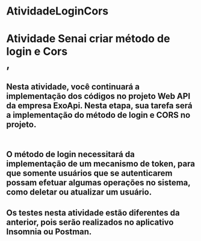 # AtividadeLoginCors
<h1>Atividade Senai criar método de login e Cors <br>,
<h2>Nesta atividade, você continuará a implementação dos códigos
no projeto Web API da empresa ExoApi. Nesta etapa, sua
tarefa será a implementação do método de login e CORS no
projeto.<br><br>
<h2> O método de login necessitará da implementação de um
mecanismo de token, para que somente usuários que se
autenticarem possam efetuar algumas operações no sistema,
como deletar ou atualizar um usuário. 
<h2>Os testes nesta atividade estão diferentes da anterior, pois
serão realizados no aplicativo Insomnia ou Postman.
